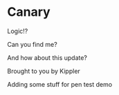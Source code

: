 # Canary

Logic!?

Can you find me?

And how about this update?

Brought to you by Kippler

Adding some stuff for pen test demo

